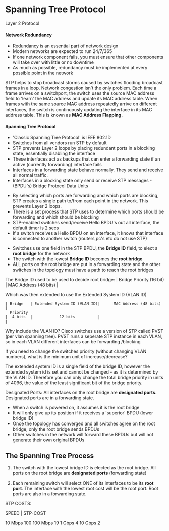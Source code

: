 # Spanning Tree Protocol

Layer 2 Protocol

#### Network Redundancy

- Redundancy is an essential part of network design
- Modern networks are expected to run 24/7/365
- If one network component fails, you must ensure that other components will take over with little or no downtime
- As much as possible, redundancy must be implemented at every possible point in the network

STP helps to stop broadcast storms caused by switches flooding broadcast frames in a loop. Network congestion isn't the only problem. Each time a frame arrives on a switchport, the switch uses the source MAC address field to 'learn' the MAC address and update its MAC address table. When frames with the same source MAC address repeatedly arrive on different interfaces, the switch is continuously updating the interface in its MAC address table. This is known as **MAC Address Flapping.**

#### Spanning Tree Protocol

- 'Classic Spanning Tree Protocol' is IEEE 802.1D
- Switches from all vendors run STP by default
- STP prevents Layer 2 loops by placing redundant ports in a blocking state, essentially disabling the interface
- These interfaces act as backups that can enter a forwarding state if an active (currently forwarding) interface fails
- Interfaces in a forwarding state behave normally. They send and receive all normal traffic.
- Interfaces in a blocking state only send or receive STP messages - (BPDU's) Bridge Protocol Data Units

* By selecting which ports are forwarding and which ports are blocking, STP creates a single path to/from each point in the network. This prevents Layer 2 loops.
* There is a set process that STP uses to determine which ports should be forwarding and which should be blocking
* STP-enabled switches send/receive Hello BPDU's out all interface, the default timer is 2 secs
* If a switch receives a Hello BPDU on an interface, it knows that interface is connected to another switch (routers,pc's etc do not use STP)

- Switches use one field in the STP BPDU, the **Bridge ID** field, to elect a **root bridge** for the network
- The switch with the lowest **Bridge ID** becomes the **root bridge**
- ALL ports on the root bridge are put in a forwarding state and the other switches in the topology must have a path to reach the root bridges

The Bridge ID used to be used to decide root bridge:
	| Bridge Priority (16 bit)   |  MAC Address (48 bits) |

Which was then extended to use the Extended System ID (VLAN ID)

	| Bridge   | Extended System ID (VLAN ID)|      MAC Address (48 bits)       |
	  Priority      
	|  4 bits  |			12 bits			 |									|

Why include the VLAN ID? Cisco switches use a version of STP called PVST (per vlan spanning tree). PVST runs a seperate STP instance in each VLAN, so in each VLAN different interfaces can be forwarding /blocking

If you need to change the switches priority (without changing VLAN numbers), what is the minimum unit of increase/decrease?

The extended system ID is a single field of the bridge ID, however the extended system id is set and cannot be changed - as it is determined by the VLAN ID. Therefore you can only change the total bridge priority in units of 4096, the value of the least significant bit of the bridge priority.

Designated Ports:
All interfaces on the root bridge are **designated ports.** Designated ports are in a forwarding state.

* When a switch is powered on, it assumes it is the root bridge
* It will only give up its position if it receives a 'superior' BPDU (lower bridge ID)
* Once the topology has converged and all switches agree on the root bridge, only the root bridge sends BPDUs
* Other switches in the network will forward these BPDUs but will not generate their own original BPDUs


## The Spanning Tree Process

1) The switch with the lowest bridge ID is elected as the root bridge. All ports on the root bridge are **designated ports** (forwarding state)

2) Each remaining switch will select ONE of its interfaces to be its **root port**. The interface with the lowest root cost will be the root port. Root ports are also in a forwarding state. 

STP COSTS:

SPEED 	 |	STP-COST

10 Mbps		100
100 Mbps	19
1 Gbps		4
10 Gbps		2

